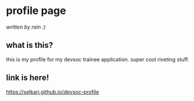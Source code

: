 # profile page

_written by rain :)_

## what is this?

this is my profile for my devsoc trainee application. super cool riveting stuff.

## link is here!

https://selkari.github.io/devsoc-profile
